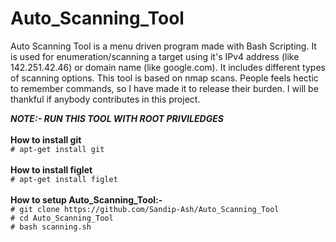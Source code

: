 # Auto_Scanning_Tool
Auto Scanning Tool is a menu driven program made with Bash Scripting. It is used for enumeration/scanning a target using it's IPv4 address (like 142.251.42.46) or 
domain name (like google.com). It includes different types of scanning options. This tool is based on nmap scans. People feels hectic to remember commands, so I have made it
to release their burden. I will be thankful if anybody contributes in this project.

***NOTE:- RUN THIS TOOL WITH ROOT PRIVILEDGES***
<br>
<br>
**How to install git** <br>
```# apt-get install git```
<br>
<br>
**How to install figlet** <br>
```# apt-get install figlet```
<br>
<br>
**How to setup Auto_Scanning_Tool:-**  <br>
```# git clone https://github.com/Sandip-Ash/Auto_Scanning_Tool``` 
<br>
```# cd Auto_Scanning_Tool``` 
<br>
```# bash scanning.sh```  
<br>
